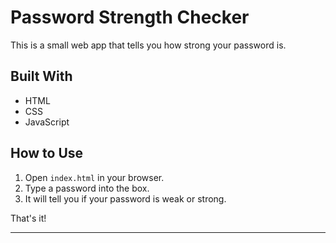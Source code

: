 # Password Strength Checker

This is a small web app that tells you how strong your password is.

## Built With

- HTML
- CSS
- JavaScript

## How to Use

1. Open `index.html` in your browser.
2. Type a password into the box.
3. It will tell you if your password is weak or strong.

That's it!

---
